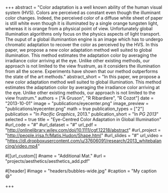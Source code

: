 +++
abstract = "Color adaptation is a well known ability of the human visual system (HVS). Colors are perceived as constant even though the illuminant color changes. Indeed, the perceived color of a diffuse white sheet of paper is still white even though it is illuminated by a single orange tungsten light, whereas it is orange from a physical point of view. Unfortunately global illumination algorithms only focus on the physics aspects of light transport. The ouput of a global illuminantion engine is an image which has to undergo chromatic adaptation to recover the color as perceived by the HVS. In this paper, we propose a new color adaptation method well suited to global illumination. This method estimates the adaptation color by averaging the irradiance color arriving at the eye. Unlike other existing methods, our approach is not limited to the view frustrum, as it considers the illumination from all the scene. Experiments have shown that our method outperforms the state of the art methods."
abstract_short = "In this paper, we propose a new color adaptation method well suited to global illumination. This method estimates the adaptation color by averaging the irradiance color arriving at the eye. Unlike other existing methods, our approach is not limited to the view frustrum."
authors = ["A Gruson", "R Ribardiere", "R Cozot"]
date = "2013-10-01"
image = "publications/eyecenter.png"
image_preview = "publications/eyecenter.png"
math = true
publication_types = ["2"]
publication = "In *Pacific Graphics*, 2013."
publication_short = "In *PG 2013*"
selected = true
title = "Eye-Centred Color Adaptation in Global Illumination"
#url_code = "#"
#url_dataset = "#"
url_pdf = "http://onlinelibrary.wiley.com/doi/10.1111/cgf.12218/abstract"
#url_project = "http://people.irisa.fr/Matis.Hudon/Shape.html"
#url_slides = "#"
url_video = "https://dl.dropboxusercontent.com/u/37606091/research/2013_whitebalancing/video.mp4"

#[[url_custom]]
#name = "Additional Mat."
#url = "projects/aesthetics/aesthetics_add.pdf"

#[header]
#image = "headers/bubbles-wide.jpg"
#caption = "My caption :smile:"

+++
